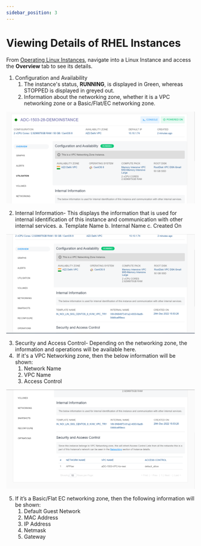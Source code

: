 ```yaml
---
sidebar_position: 3
---
```

# Viewing Details of RHEL Instances

From [Operating Linux Instances](AboutRHELInstances.md), navigate into a Linux Instance and access the **Overview** tab to see its details.

1. Configuration and Availability
    1. The instance's status, **RUNNING**, is displayed in Green, whereas STOPPED is displayed in greyed out.
    2. Information about the networking zone, whether it is a VPC networking zone or a Basic/Flat/EC networking zone.

![Viewing Details of Linux Instances](img/ViewingDetailsofLinuxInstances1.png)

2. Internal Information- This displays the information that is used for internal identification of this instance and communication with other internal services.
    a. Template Name
    b. Internal Name
    c. Created On

![Viewing Details of Linux Instances](img/ViewingDetailsofLinuxInstances2.png)

3. Security and Access Control- Depending on the networking zone, the information and operations will be available here.
4.  If it's a VPC Networking zone, then the below information will be shown:
	1. Network Name
	2. VPC Name
	3. Access Control

![Viewing Details of Linux Instances](img/ViewingDetailsofLinuxInstances3.png)

5. If it’s a Basic/Flat EC networking zone, then the following information will be shown:
	1. Default Guest Network
	2. MAC Address
	3. IP Address
	4. Netmask
	5. Gateway